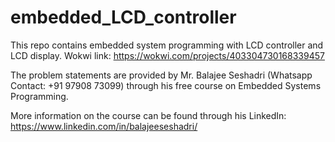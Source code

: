 # embedded_LCD_controller
This repo contains embedded system programming with LCD controller and LCD display. 
Wokwi link: https://wokwi.com/projects/403304730168339457

The problem statements are provided by Mr. Balajee Seshadri (Whatsapp Contact: +91 97908 73099) through his free course on Embedded Systems Programming.

More information on the course can be found through his LinkedIn: https://www.linkedin.com/in/balajeeseshadri/

